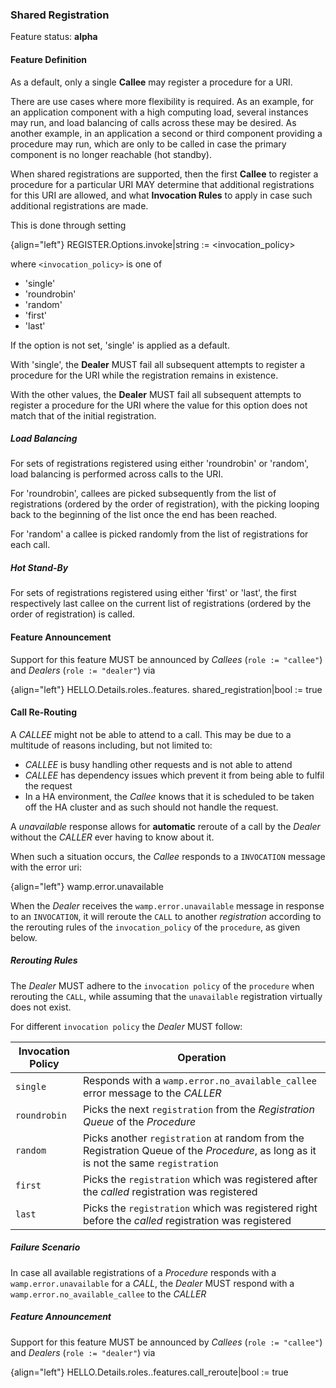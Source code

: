 ### Shared Registration

Feature status: **alpha**

#### Feature Definition

As a default, only a single **Callee** may register a procedure for a URI.

There are use cases where more flexibility is required. As an example, for an application component with a high computing load, several instances may run, and load balancing of calls across these may be desired. As another example, in an application a second or third component providing a procedure may run, which are only to be called in case the primary component is no longer reachable (hot standby).

When shared registrations are supported, then the first **Callee** to register a procedure for a particular URI MAY determine that additional registrations for this URI are allowed, and what **Invocation Rules** to apply in case such additional registrations are made.

This is done through setting

{align="left"}
        REGISTER.Options.invoke|string := <invocation_policy>

where `<invocation_policy>` is one of

* 'single'
* 'roundrobin'
* 'random'
* 'first'
* 'last'

If the option is not set, 'single' is applied as a default.

With 'single', the **Dealer** MUST fail all subsequent attempts to register a procedure for the URI while the registration remains in existence.

With the other values, the **Dealer** MUST fail all subsequent attempts to register a procedure for the URI where the value for this option does not match that of the initial registration.

##### Load Balancing

For sets of registrations registered using either 'roundrobin' or 'random', load balancing is performed across calls to the URI.

For 'roundrobin', callees are picked subsequently from the list of registrations (ordered by the order of registration), with the picking looping back to the beginning of the list once the end has been reached.

For 'random' a callee is picked randomly from the list of registrations for each call.

##### Hot Stand-By

For sets of registrations registered using either 'first' or 'last', the first respectively last callee on the current list of registrations (ordered by the order of registration) is called.

#### Feature Announcement

Support for this feature MUST be announced by *Callees* (`role := "callee"`) and *Dealers* (`role := "dealer"`) via

{align="left"}
        HELLO.Details.roles.<role>.features.
            shared_registration|bool := true

#### Call Re-Routing

A _CALLEE_ might not be able to attend to a call. This may be due to a multitude of reasons including, but not limited to:

- _CALLEE_ is busy handling other requests and is not able to attend
- _CALLEE_ has dependency issues which prevent it from being able to fulfil the request
- In a HA environment, the _Callee_ knows that it is scheduled to be taken off the HA cluster and as such should not handle the request.

A _unavailable_ response allows for **automatic** reroute of a call by the _Dealer_ without the _CALLER_ ever having to know about it.

When such a situation occurs, the _Callee_ responds to a `INVOCATION` message with the error uri:

{align="left"}
wamp.error.unavailable

When the _Dealer_ receives the `wamp.error.unavailable` message in response to an `INVOCATION`, it will reroute the `CALL` to another _registration_ according to the rerouting rules of the `invocation_policy` of the `procedure`, as given below.

##### Rerouting Rules

The _Dealer_ MUST adhere to the `invocation policy` of the `procedure` when rerouting the `CALL`, while assuming that the `unavailable` registration virtually does not exist.

For different `invocation policy` the _Dealer_ MUST follow:

| Invocation Policy | Operation                                                                                                                           |
| ----------------- | ----------------------------------------------------------------------------------------------------------------------------------- |
| `single`          | Responds with a `wamp.error.no_available_callee` error message to the _CALLER_                                                      |
| `roundrobin`      | Picks the next `registration` from the _Registration Queue_ of the _Procedure_                                                      |
| `random`          | Picks another `registration` at random from the Registration Queue of the _Procedure_, as long as it is not the same `registration` |
| `first`           | Picks the `registration` which was registered after the _called_ registration was registered                                        |
| `last`            | Picks the `registration` which was registered right before the _called_ registration was registered                                 |

##### Failure Scenario

In case all available registrations of a _Procedure_ responds with a `wamp.error.unavailable` for a _CALL_, the _Dealer_ MUST respond with a `wamp.error.no_available_callee` to the _CALLER_

##### Feature Announcement

Support for this feature MUST be announced by _Callees_ (`role := "callee"`) and _Dealers_ (`role := "dealer"`) via

{align="left"}
HELLO.Details.roles.<role>.features.call_reroute|bool := true

